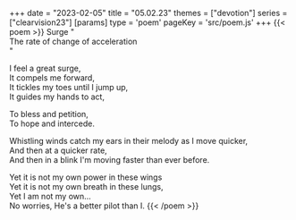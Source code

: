 +++
date = "2023-02-05"
title = "05.02.23"
themes = ["devotion"]
series = ["clearvision23"]
[params]
  type = 'poem'
  pageKey = 'src/poem.js'
+++
{{< poem >}}
Surge "  
The rate of change of acceleration  
"  
  
I feel a great surge,  
It compels me forward,  
It tickles my toes until I jump up,  
It guides my hands to act,  
  
To bless and petition,  
To hope and intercede.  
  
Whistling winds catch my ears in their melody as I move quicker,  
And then at a quicker rate,  
And then in a blink I'm moving faster than ever before.  
  
Yet it is not my own power in these wings  
Yet it is not my own breath in these lungs,  
Yet I am not my own...  
No worries, He's a better pilot than I.
{{< /poem >}}